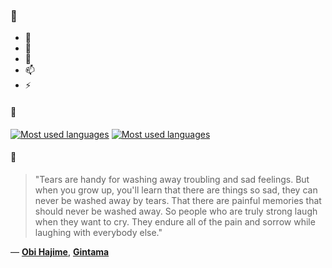 ### 👋

- 🔭
- 🌱
- 💬
- 📫
- ⚡

#### 🧏

[![Most used languages](https://github-readme-stats-aynah.vercel.app/api/top-langs/?username=aynh&theme=solarized-dark&langs_count=6&layout=compact&hide_title=true)](https://github.com/anuraghazra/github-readme-stats#gh-dark-mode-only)
[![Most used languages](https://github-readme-stats-aynah.vercel.app/api/top-langs/?username=aynh&theme=solarized-light&langs_count=6&layout=compact&hide_title=true)](https://github.com/anuraghazra/github-readme-stats#gh-light-mode-only)

#### 💬

> "Tears are handy for washing away troubling and sad feelings. But when you grow up, you'll learn that there are things so sad, they can never be washed away by tears. That there are painful memories that should never be washed away. So people who are truly strong laugh when they want to cry. They endure all of the pain and sorrow while laughing with everybody else."

&mdash; [**Obi Hajime**](https://myanimelist.net/character.php?q=Obi%20Hajime&cat=character), [**Gintama**](https://myanimelist.net/search/all?q=Gintama&cat=all)
